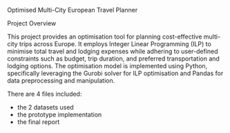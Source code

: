 Optimised Multi-City European Travel Planner

Project Overview

This project provides an optimisation tool for planning cost-effective multi-city trips across Europe. It employs Integer Linear Programming (ILP) to minimise total travel and lodging expenses while adhering to user-defined constraints such as budget, trip duration, and preferred transportation and lodging options. The optimisation model is implemented using Python, specifically leveraging the Gurobi solver for ILP optimisation and Pandas for data preprocessing and manipulation.

There are 4 files included: 
- the 2 datasets used
- the prototype implementation
- the final report
